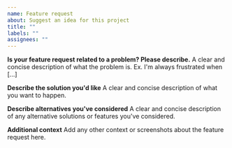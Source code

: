 ```yaml
---
name: Feature request
about: Suggest an idea for this project
title: ""
labels: ""
assignees: ""
---
```


**Is your feature request related to a problem? Please describe.**
A clear and concise description of what the problem is. Ex. I'm always frustrated when [...]

**Describe the solution you'd like**
A clear and concise description of what you want to happen.

**Describe alternatives you've considered**
A clear and concise description of any alternative solutions or features you've considered.

**Additional context**
Add any other context or screenshots about the feature request here.

<!--

PLEASE READ THE FAQs!!!

Q: How to hide jupyter Notebook?
Ans: &hide=jupyter%20notebook

Q: I could not figure out how to deploy on my own vercel instance
Ans:
  - docs: https://github.com/oleglr/github-readme-stats/#deploy-on-your-own-vercel-instance
  - YT tutorial by codeSTACKr: https://www.youtube.com/watch?v=n6d4KHSKqGk&feature=youtu.be&t=107

Q: Language Card is incorrect
Ans: Please read all the issues / comments before opening any issues regarding language card stats:
    - https://github.com/oleglr/github-readme-stats/issues/136#issuecomment-665164174
    - https://github.com/oleglr/github-readme-stats/issues/136#issuecomment-665172181

Q: How to count private stats?
Ans: We can only count private commits & we cannot access any other private info of any users, so it's not possible. only way is to deploy on your own instance & use your own PAT (Personal Access Token)

-->
